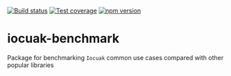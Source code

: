 [![Build status](https://github.com/cuaklabs/cuaktask/workflows/ci/badge.svg)](https://github.com/cuaklabs/cuaktask/workflows/build/badge.svg)
[![Test coverage](https://codecov.io/gh/cuaklabs/cuaktask/branch/master/graph/badge.svg?flag=iocuak-benchmark)](https://codecov.io/gh/cuaklabs/cuaktask/branch/master/graph/badge.svg?flag=iocuak-benchmark)
[![npm version](https://img.shields.io/github/package-json/v/cuaklabs/cuaktask?filename=packages%2Fiocuak-benchmark%2Fpackage.json&style=plastic)](https://www.npmjs.com/package/@cuaklabs/iocuak-benchmark)


# iocuak-benchmark

Package for benchmarking `Iocuak` common use cases compared with other popular libraries
